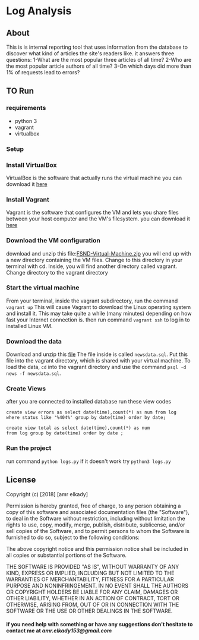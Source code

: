 # Log Analysis

## About
This is is internal reporting tool that uses information from the database to discover what kind of articles the site's readers like.
it answers three questions:
1-What are the most popular three articles of all time?
2-Who are the most popular article authors of all time?
3-On which days did more than 1% of requests lead to errors?
## TO Run
### requirements
* python 3 
* vagrant
* virtualbox

### Setup

### Install VirtualBox

VirtualBox is the software that actually runs the virtual machine
you can download it [here](https://www.virtualbox.org/wiki/Download_Old_Builds_5_1)

### Install Vagrant

Vagrant is the software that configures the VM and lets you share files between your host computer and the VM's filesystem.
you can download it [here](https://www.vagrantup.com/downloads.html)

### Download the VM configuration

download and unzip this file:[FSND-Virtual-Machine.zip](https://s3.amazonaws.com/video.udacity-data.com/topher/2018/April/5acfbfa3_fsnd-virtual-machine/fsnd-virtual-machine.zip)
you will end up with a new directory containing the VM files. Change to this directory in your terminal with cd. Inside, you will find another directory called vagrant. Change directory to the vagrant directory

### Start the virtual machine

From your terminal, inside the vagrant subdirectory, run the command
`vagrant up`
This will cause Vagrant to download the Linux operating system and install it. This may take quite a while (many minutes) depending on how fast your Internet connection is.
then run command
`vagrant ssh`
to log in to installed Linux VM.

### Download the data

Download and unzip this [file](https://d17h27t6h515a5.cloudfront.net/topher/2016/August/57b5f748_newsdata/newsdata.zip)
The file inside is called `newsdata.sql`. Put this file into the vagrant directory, which is shared with your virtual machine.
To load the data, `cd` into the vagrant directory and use the command `psql -d news -f newsdata.sql`.

### Create Views

after you are connected to installed database run these view codes
```
create view errors as select date(time),count(*) as num from log 
where status like '%404%' group by date(time) order by date;
```
```
create view total as select date(time),count(*) as num 
from log group by date(time) order by date ;
```

### Run the project 

run command `python logs.py`
if it doesn't work try `python3 logs.py`

## License

Copyright (c) [2018] [amr elkady]

Permission is hereby granted, free of charge, to any person obtaining a copy
of this software and associated documentation files (the "Software"), to deal
in the Software without restriction, including without limitation the rights
to use, copy, modify, merge, publish, distribute, sublicense, and/or sell
copies of the Software, and to permit persons to whom the Software is
furnished to do so, subject to the following conditions:

The above copyright notice and this permission notice shall be included in all
copies or substantial portions of the Software.

THE SOFTWARE IS PROVIDED "AS IS", WITHOUT WARRANTY OF ANY KIND, EXPRESS OR
IMPLIED, INCLUDING BUT NOT LIMITED TO THE WARRANTIES OF MERCHANTABILITY,
FITNESS FOR A PARTICULAR PURPOSE AND NONINFRINGEMENT. IN NO EVENT SHALL THE
AUTHORS OR COPYRIGHT HOLDERS BE LIABLE FOR ANY CLAIM, DAMAGES OR OTHER
LIABILITY, WHETHER IN AN ACTION OF CONTRACT, TORT OR OTHERWISE, ARISING FROM,
OUT OF OR IN CONNECTION WITH THE SOFTWARE OR THE USE OR OTHER DEALINGS IN THE
SOFTWARE.

#### if you need help with something or have any suggestions don't hesitate to contact me at _amr.elkady153@gmail.com_
